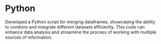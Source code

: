 # Python
Developed a Python script for merging dataframes, showcasing the ability to combine and integrate different datasets efficiently. This code can enhance data analysis and streamline the process of working with multiple sources of information.
